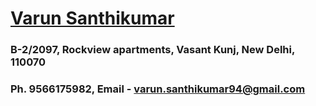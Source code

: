 # <ins>Varun Santhikumar</ins>
### B-2/2097, Rockview apartments, Vasant Kunj, New Delhi, 110070    
### Ph. 9566175982, Email - varun.santhikumar94@gmail.com
